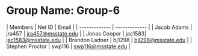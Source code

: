 # Group Name: Group-6

| Members  | Net ID | Email |
| ------------- | ------------- |
| Jacob Adams  | jra457 | jra457@msstate.edu |
| Jonas Cooper  | jac1583| jac1583@msstate.edu |
| Brandon Ladner | bj1298 | bjl298@msstate.edu |
| Stephen Proctor | swp116 | swp116@msstate.edu |
